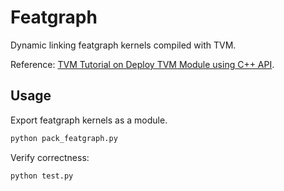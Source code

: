 # Featgraph

Dynamic linking featgraph kernels compiled with TVM.

Reference: [TVM Tutorial on Deploy TVM Module using C++ API](https://tvm.apache.org/docs/deploy/cpp_deploy.html).

## Usage

Export featgraph kernels as a module.
```bash
python pack_featgraph.py
```

Verify correctness:
```bash
python test.py
```
